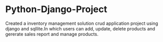 # Python-Django-Project
Created a inventory management solution crud application project using django and sqllite.In which users can add, update, delete products and gererate sales report and manage products.
